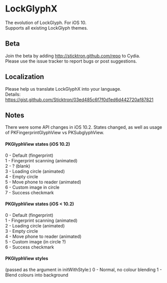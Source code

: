 # LockGlyphX
The evolution of LockGlyph. For iOS 10.  
Supports all existing LockGlyph themes.

## Beta
Join the beta by adding http://sticktron.github.com/repo to Cydia.  
Please use the issue tracker to report bugs or post suggestions.

## Localization
Please help us translate LockGlyphX into your language.  
Details: https://gist.github.com/Sticktron/03ed485c6f7f0d1ed6d442720af87821

## Notes
There were some API changes in iOS 10.2. States changed, as well as usage of PKFingerprintGlyphView vs PKSubglyphView.

#### PKGlyphView states (iOS 10.2)
0 - Default (fingerprint)  
1 - Fingerprint scanning (animated)  
2 - ? (blank)  
3 - Loading circle (animated)  
4 - Empty circle  
5 - Move phone to reader (animated)  
6 - Custom image in circle  
7 - Success checkmark  

#### PKGlyphView states (iOS < 10.2)
0 - Default (fingerprint)  
1 - Fingerprint scanning (animated)  
2 - Loading circle (animated)  
3 - Empty circle  
4 - Move phone to reader (animated)  
5 - Custom image (in circle ?)  
6 - Success checkmark  

#### PKGlyphView styles
(passed as the argument in initWithStyle:)
0 - Normal, no colour blending
1 - Blend colours into background
